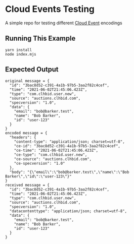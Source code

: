 # Cloud Events Testing
A simple repo for testing different [Cloud Event](https://cloudevents.io/) encodings

## Running This Example

    yarn install
    node index.mjs

## Expected Output

```
original message = {
  "id": "3bac8d52-c391-4a1b-97b5-3aa2f82c4cef",
  "time": "2021-06-02T21:45:06.423Z",
  "type": "com.clhbid.user.new",
  "source": "auctions.clhbid.com",
  "specversion": "1.0",
  "data": {
    "email": "bob@barker.test",
    "name": "Bob Barker",
    "id": "user-123"
  }
}
encoded message = {
  "headers": {
    "content-type": "application/json; charset=utf-8",
    "ce-id": "3bac8d52-c391-4a1b-97b5-3aa2f82c4cef",
    "ce-time": "2021-06-02T21:45:06.423Z",
    "ce-type": "com.clhbid.user.new",
    "ce-source": "auctions.clhbid.com",
    "ce-specversion": "1.0"
  },
  "body": "{\"email\":\"bob@barker.test\",\"name\":\"Bob Barker\",\"id\":\"user-123\"}"
}
received message = {
  "id": "3bac8d52-c391-4a1b-97b5-3aa2f82c4cef",
  "time": "2021-06-02T21:45:06.423Z",
  "type": "com.clhbid.user.new",
  "source": "auctions.clhbid.com",
  "specversion": "1.0",
  "datacontenttype": "application/json; charset=utf-8",
  "data": {
    "email": "bob@barker.test",
    "name": "Bob Barker",
    "id": "user-123"
  }
}
```